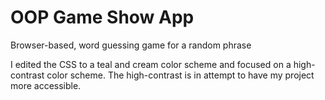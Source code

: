 # OOP Game Show App
 Browser-based, word guessing game for a random phrase

I edited the CSS to a teal and cream color scheme and focused on a high-contrast color scheme.
The high-contrast is in attempt to have my project more accessible.